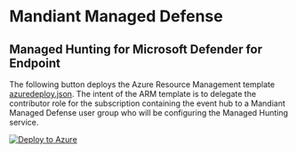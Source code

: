 # Mandiant Managed Defense

## Managed Hunting for Microsoft Defender for Endpoint

The following button deploys the Azure Resource Management template [azuredeploy.json](azuredeploy.json). The intent of the ARM template is to delegate the contributor role for the subscription containing the event hub to a Mandiant Managed Defense user group who will be configuring the Managed Hunting service.

[![Deploy to Azure](https://aka.ms/deploytoazurebutton)](https://portal.azure.com/#create/Microsoft.Template/uri/https%3A%2F%2Fraw.githubusercontent.com%2Ffireeye%2Fmandiant_managed_hunting%2Fmain%2Fazuredeploy.json)
